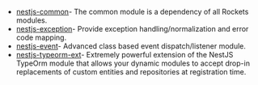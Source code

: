 *   [nestjs-common](/documentation/modules/core/nestjs-common "nestjs-common")- The common module is a dependency of all Rockets modules.
*   [nestjs-exception](/documentation/modules/core/nestjs-exception "nestjs-exception")- Provide exception handling/normalization and error code mapping.
*   [nestjs-event](/documentation/modules/core/nestjs-event "nestjs-event")- Advanced class based event dispatch/listener module.
*   [nestjs-typeorm-ext](/documentation/modules/core/nestjs-typeorm-ext "nestjs-typeorm-ext")- Extremely powerful extension of the NestJS TypeOrm module that allows your
    dynamic modules to accept drop-in replacements of custom entities
    and repositories at registration time.
